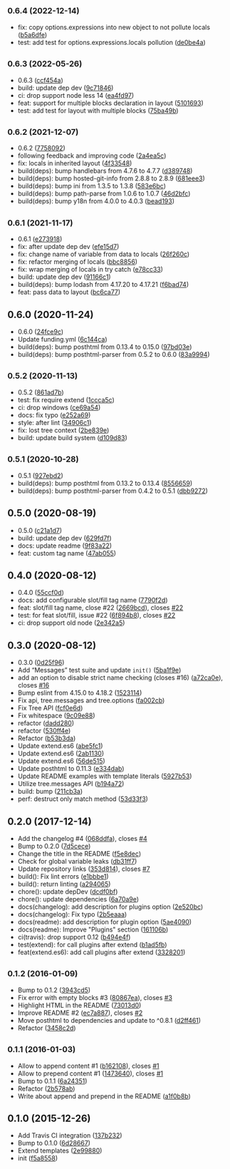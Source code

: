 ## <small>0.6.4 (2022-12-14)</small>

* fix: copy options.expressions into new object to not pollute locals ([b5a6dfe](https://github.com/posthtml/posthtml-extend/commit/b5a6dfe))
* test: add test for options.expressions.locals pollution ([de0be4a](https://github.com/posthtml/posthtml-extend/commit/de0be4a))



## <small>0.6.3 (2022-05-26)</small>

* 0.6.3 ([ccf454a](https://github.com/posthtml/posthtml-extend/commit/ccf454a))
* build: update dep dev ([9c71846](https://github.com/posthtml/posthtml-extend/commit/9c71846))
* ci: drop support node less 14 ([ea4fd97](https://github.com/posthtml/posthtml-extend/commit/ea4fd97))
* feat: support for multiple blocks declaration in layout ([5101693](https://github.com/posthtml/posthtml-extend/commit/5101693))
* test: add test for layout with multiple blocks ([75ba49b](https://github.com/posthtml/posthtml-extend/commit/75ba49b))



## <small>0.6.2 (2021-12-07)</small>

* 0.6.2 ([7758092](https://github.com/posthtml/posthtml-extend/commit/7758092))
* following feedback and improving code ([2a4ea5c](https://github.com/posthtml/posthtml-extend/commit/2a4ea5c))
* fix: locals in inherited layout ([4f33548](https://github.com/posthtml/posthtml-extend/commit/4f33548))
* build(deps): bump handlebars from 4.7.6 to 4.7.7 ([d389748](https://github.com/posthtml/posthtml-extend/commit/d389748))
* build(deps): bump hosted-git-info from 2.8.8 to 2.8.9 ([681eee3](https://github.com/posthtml/posthtml-extend/commit/681eee3))
* build(deps): bump ini from 1.3.5 to 1.3.8 ([583e6bc](https://github.com/posthtml/posthtml-extend/commit/583e6bc))
* build(deps): bump path-parse from 1.0.6 to 1.0.7 ([46d2bfc](https://github.com/posthtml/posthtml-extend/commit/46d2bfc))
* build(deps): bump y18n from 4.0.0 to 4.0.3 ([bead193](https://github.com/posthtml/posthtml-extend/commit/bead193))



## <small>0.6.1 (2021-11-17)</small>

* 0.6.1 ([e273918](https://github.com/posthtml/posthtml-extend/commit/e273918))
* fix: after update dep dev ([efe15d7](https://github.com/posthtml/posthtml-extend/commit/efe15d7))
* fix: change name of variable from data to locals ([26f260c](https://github.com/posthtml/posthtml-extend/commit/26f260c))
* fix: refactor merging of locals ([bbc8856](https://github.com/posthtml/posthtml-extend/commit/bbc8856))
* fix: wrap merging of locals in try catch ([e78cc33](https://github.com/posthtml/posthtml-extend/commit/e78cc33))
* build: update dep dev ([91166c1](https://github.com/posthtml/posthtml-extend/commit/91166c1))
* build(deps): bump lodash from 4.17.20 to 4.17.21 ([f6bad74](https://github.com/posthtml/posthtml-extend/commit/f6bad74))
* feat: pass data to layout ([bc6ca77](https://github.com/posthtml/posthtml-extend/commit/bc6ca77))



## 0.6.0 (2020-11-24)

* 0.6.0 ([24fce9c](https://github.com/posthtml/posthtml-extend/commit/24fce9c))
* Update funding.yml ([6c144ca](https://github.com/posthtml/posthtml-extend/commit/6c144ca))
* build(deps): bump posthtml from 0.13.4 to 0.15.0 ([97bd03e](https://github.com/posthtml/posthtml-extend/commit/97bd03e))
* build(deps): bump posthtml-parser from 0.5.2 to 0.6.0 ([83a9994](https://github.com/posthtml/posthtml-extend/commit/83a9994))



## <small>0.5.2 (2020-11-13)</small>

* 0.5.2 ([861ad7b](https://github.com/posthtml/posthtml-extend/commit/861ad7b))
* test: fix require extend ([1ccca5c](https://github.com/posthtml/posthtml-extend/commit/1ccca5c))
* ci: drop windows ([ce69a54](https://github.com/posthtml/posthtml-extend/commit/ce69a54))
* docs: fix typo ([e252a69](https://github.com/posthtml/posthtml-extend/commit/e252a69))
* style: after lint ([34906c1](https://github.com/posthtml/posthtml-extend/commit/34906c1))
* fix: lost tree context ([2be839e](https://github.com/posthtml/posthtml-extend/commit/2be839e))
* build: update build system ([d109d83](https://github.com/posthtml/posthtml-extend/commit/d109d83))



## <small>0.5.1 (2020-10-28)</small>

* 0.5.1 ([927ebd2](https://github.com/posthtml/posthtml-extend/commit/927ebd2))
* build(deps): bump posthtml from 0.13.2 to 0.13.4 ([8556659](https://github.com/posthtml/posthtml-extend/commit/8556659))
* build(deps): bump posthtml-parser from 0.4.2 to 0.5.1 ([dbb9272](https://github.com/posthtml/posthtml-extend/commit/dbb9272))



## 0.5.0 (2020-08-19)

* 0.5.0 ([c21a1d7](https://github.com/posthtml/posthtml-extend/commit/c21a1d7))
* build: update dep dev ([629fd7f](https://github.com/posthtml/posthtml-extend/commit/629fd7f))
* docs: update readme ([9f83a22](https://github.com/posthtml/posthtml-extend/commit/9f83a22))
* feat: custom tag name ([47ab055](https://github.com/posthtml/posthtml-extend/commit/47ab055))



## 0.4.0 (2020-08-12)

* 0.4.0 ([55ccf0d](https://github.com/posthtml/posthtml-extend/commit/55ccf0d))
* docs: add configurable slot/fill tag name ([7790f2d](https://github.com/posthtml/posthtml-extend/commit/7790f2d))
* feat: slot/fill tag name, close #22 ([2669bcd](https://github.com/posthtml/posthtml-extend/commit/2669bcd)), closes [#22](https://github.com/posthtml/posthtml-extend/issues/22)
* test: for feat slot/fill, issue #22 ([6f894b8](https://github.com/posthtml/posthtml-extend/commit/6f894b8)), closes [#22](https://github.com/posthtml/posthtml-extend/issues/22)
* ci: drop support old node ([2e342a5](https://github.com/posthtml/posthtml-extend/commit/2e342a5))



## 0.3.0 (2020-08-12)

* 0.3.0 ([0d25f96](https://github.com/posthtml/posthtml-extend/commit/0d25f96))
* Add “Messages” test suite and update `init()` ([5ba1f9e](https://github.com/posthtml/posthtml-extend/commit/5ba1f9e))
* add an option to disable strict name checking (closes #16) ([a72ca0e](https://github.com/posthtml/posthtml-extend/commit/a72ca0e)), closes [#16](https://github.com/posthtml/posthtml-extend/issues/16)
* Bump eslint from 4.15.0 to 4.18.2 ([1523114](https://github.com/posthtml/posthtml-extend/commit/1523114))
* Fix api, tree.messages and tree.options ([fa002cb](https://github.com/posthtml/posthtml-extend/commit/fa002cb))
* Fix Tree API ([fcf0e6d](https://github.com/posthtml/posthtml-extend/commit/fcf0e6d))
* Fix whitespace ([9c09e88](https://github.com/posthtml/posthtml-extend/commit/9c09e88))
* refactor ([dadd280](https://github.com/posthtml/posthtml-extend/commit/dadd280))
* refactor ([530ff4e](https://github.com/posthtml/posthtml-extend/commit/530ff4e))
* Refactor ([b53b3da](https://github.com/posthtml/posthtml-extend/commit/b53b3da))
* Update extend.es6 ([abe5fc1](https://github.com/posthtml/posthtml-extend/commit/abe5fc1))
* Update extend.es6 ([2ab1130](https://github.com/posthtml/posthtml-extend/commit/2ab1130))
* Update extend.es6 ([56de515](https://github.com/posthtml/posthtml-extend/commit/56de515))
* Update posthtml to 0.11.3 ([e334dab](https://github.com/posthtml/posthtml-extend/commit/e334dab))
* Update README examples with template literals ([5927b53](https://github.com/posthtml/posthtml-extend/commit/5927b53))
* Utilize tree.messages API ([b194a72](https://github.com/posthtml/posthtml-extend/commit/b194a72))
* build: bump ([211cb3a](https://github.com/posthtml/posthtml-extend/commit/211cb3a))
* perf: destruct only match method ([53d33f3](https://github.com/posthtml/posthtml-extend/commit/53d33f3))



## 0.2.0 (2017-12-14)

* Add the changelog #4 ([068ddfa](https://github.com/posthtml/posthtml-extend/commit/068ddfa)), closes [#4](https://github.com/posthtml/posthtml-extend/issues/4)
* Bump to 0.2.0 ([7d5cece](https://github.com/posthtml/posthtml-extend/commit/7d5cece))
* Change the title in the README ([f5e8dec](https://github.com/posthtml/posthtml-extend/commit/f5e8dec))
* Check for global variable leaks ([db31ff7](https://github.com/posthtml/posthtml-extend/commit/db31ff7))
* Update repository links ([353d814](https://github.com/posthtml/posthtml-extend/commit/353d814)), closes [#7](https://github.com/posthtml/posthtml-extend/issues/7)
* build(): Fix lint errors ([e1bbbe1](https://github.com/posthtml/posthtml-extend/commit/e1bbbe1))
* build(): return linting ([a294065](https://github.com/posthtml/posthtml-extend/commit/a294065))
* chore(): update depDev ([dcdf0bf](https://github.com/posthtml/posthtml-extend/commit/dcdf0bf))
* chore(): update dependencies ([6a70a9e](https://github.com/posthtml/posthtml-extend/commit/6a70a9e))
* docs(changelog): add description for plugins option ([2e520bc](https://github.com/posthtml/posthtml-extend/commit/2e520bc))
* docs(changelog): Fix typo ([2b5eaaa](https://github.com/posthtml/posthtml-extend/commit/2b5eaaa))
* docs(readme): add description for plugin option ([5ae4090](https://github.com/posthtml/posthtml-extend/commit/5ae4090))
* docs(readme): Improve "Plugins" section ([161106b](https://github.com/posthtml/posthtml-extend/commit/161106b))
* ci(travis): drop support 0.12 ([b494e4f](https://github.com/posthtml/posthtml-extend/commit/b494e4f))
* test(extend): for call plugins after extend ([b1ad5fb](https://github.com/posthtml/posthtml-extend/commit/b1ad5fb))
* feat(extend.es6): add call plugins after extend ([3328201](https://github.com/posthtml/posthtml-extend/commit/3328201))



## <small>0.1.2 (2016-01-09)</small>

* Bump to 0.1.2 ([3943cd5](https://github.com/posthtml/posthtml-extend/commit/3943cd5))
* Fix error with empty blocks #3 ([80867ea](https://github.com/posthtml/posthtml-extend/commit/80867ea)), closes [#3](https://github.com/posthtml/posthtml-extend/issues/3)
* Highlight HTML in the README ([73013d0](https://github.com/posthtml/posthtml-extend/commit/73013d0))
* Improve README #2 ([ec7a887](https://github.com/posthtml/posthtml-extend/commit/ec7a887)), closes [#2](https://github.com/posthtml/posthtml-extend/issues/2)
* Move posthtml to dependencies and update to ^0.8.1 ([d2ff461](https://github.com/posthtml/posthtml-extend/commit/d2ff461))
* Refactor ([3458c2d](https://github.com/posthtml/posthtml-extend/commit/3458c2d))



## <small>0.1.1 (2016-01-03)</small>

* Allow to append content #1 ([b162108](https://github.com/posthtml/posthtml-extend/commit/b162108)), closes [#1](https://github.com/posthtml/posthtml-extend/issues/1)
* Allow to prepend content #1 ([1473640](https://github.com/posthtml/posthtml-extend/commit/1473640)), closes [#1](https://github.com/posthtml/posthtml-extend/issues/1)
* Bump to 0.1.1 ([6a24351](https://github.com/posthtml/posthtml-extend/commit/6a24351))
* Refactor ([2b578ab](https://github.com/posthtml/posthtml-extend/commit/2b578ab))
* Write about append and prepend in the README ([a1f0b8b](https://github.com/posthtml/posthtml-extend/commit/a1f0b8b))



## 0.1.0 (2015-12-26)

* Add Travis CI integration ([137b232](https://github.com/posthtml/posthtml-extend/commit/137b232))
* Bump to 0.1.0 ([6d28667](https://github.com/posthtml/posthtml-extend/commit/6d28667))
* Extend templates ([2e99880](https://github.com/posthtml/posthtml-extend/commit/2e99880))
* init ([f5a8558](https://github.com/posthtml/posthtml-extend/commit/f5a8558))



